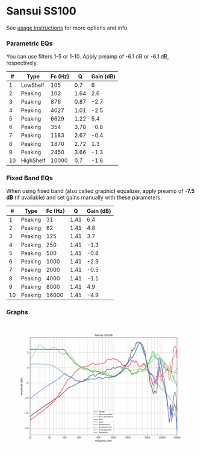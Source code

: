 # Sansui SS100
See [usage instructions](https://github.com/jaakkopasanen/AutoEq#usage) for more options and info.

### Parametric EQs
You can use filters 1-5 or 1-10. Apply preamp of -6.1 dB or -6.1 dB, respectively.

|   # | Type      |   Fc (Hz) |    Q |   Gain (dB) |
|-----|-----------|-----------|------|-------------|
|   1 | LowShelf  |       105 | 0.7  |         6   |
|   2 | Peaking   |       102 | 1.64 |         2.6 |
|   3 | Peaking   |       876 | 0.87 |        -2.7 |
|   4 | Peaking   |      4027 | 1.01 |        -2.5 |
|   5 | Peaking   |      6629 | 1.22 |         5.4 |
|   6 | Peaking   |       354 | 3.78 |        -0.8 |
|   7 | Peaking   |      1183 | 2.67 |        -0.4 |
|   8 | Peaking   |      1870 | 2.72 |         1.3 |
|   9 | Peaking   |      2450 | 3.66 |        -1.3 |
|  10 | HighShelf |     10000 | 0.7  |        -1.6 |

### Fixed Band EQs
When using fixed band (also called graphic) equalizer, apply preamp of **-7.5 dB** (if available) and set gains manually with these parameters.

|   # | Type    |   Fc (Hz) |    Q |   Gain (dB) |
|-----|---------|-----------|------|-------------|
|   1 | Peaking |        31 | 1.41 |         6.4 |
|   2 | Peaking |        62 | 1.41 |         4.8 |
|   3 | Peaking |       125 | 1.41 |         3.7 |
|   4 | Peaking |       250 | 1.41 |        -1.3 |
|   5 | Peaking |       500 | 1.41 |        -0.8 |
|   6 | Peaking |      1000 | 1.41 |        -2.9 |
|   7 | Peaking |      2000 | 1.41 |        -0.5 |
|   8 | Peaking |      4000 | 1.41 |        -1.1 |
|   9 | Peaking |      8000 | 1.41 |         4.9 |
|  10 | Peaking |     16000 | 1.41 |        -4.9 |

### Graphs
![](./Sansui%20SS100.png)
